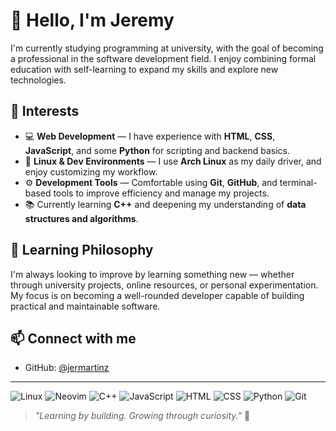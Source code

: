 # 👋 Hello, I'm Jeremy

I'm currently studying programming at university, with the goal of becoming a professional in the software development field. I enjoy combining formal education with self-learning to expand my skills and explore new technologies.

## 🧠 Interests

- 💻 **Web Development** — I have experience with **HTML**, **CSS**, **JavaScript**, and some **Python** for scripting and backend basics.
- 🐧 **Linux & Dev Environments** — I use **Arch Linux** as my daily driver, and enjoy customizing my workflow.
- ⚙️ **Development Tools** — Comfortable using **Git**, **GitHub**, and terminal-based tools to improve efficiency and manage my projects.
- 📚 Currently learning **C++** and deepening my understanding of **data structures and algorithms**.

## 🚀 Learning Philosophy

I'm always looking to improve by learning something new — whether through university projects, online resources, or personal experimentation. My focus is on becoming a well-rounded developer capable of building practical and maintainable software.

## 📫 Connect with me

- GitHub: [@jermartinz](https://github.com/jermartinz)

---
![Linux](https://img.shields.io/badge/Linux-General-blue?logo=linux)
![Neovim](https://img.shields.io/badge/Editor-Neovim-57A143?logo=neovim&logoColor=white)
![C++](https://img.shields.io/badge/Language-C++-00599C?logo=c%2B%2B)
![JavaScript](https://img.shields.io/badge/Language-JS-F7DF1E?logo=javascript&logoColor=black)
![HTML](https://img.shields.io/badge/Markup-HTML-E34F26?logo=html5&logoColor=white)
![CSS](https://img.shields.io/badge/Style-CSS-1572B6?logo=css3&logoColor=white)
![Python](https://img.shields.io/badge/Language-Python-3776AB?logo=python&logoColor=white)
![Git](https://img.shields.io/badge/Version_Control-Git-orange?logo=git)

> _"Learning by building. Growing through curiosity."_ 🔧




